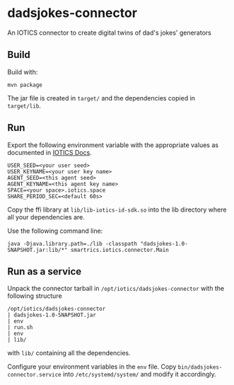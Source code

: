 # dadsjokes-connector
An IOTICS connector to create digital twins of dad's jokes' generators 

## Build

Build with:

`mvn package`

The jar file is created in `target/` and the dependencies copied in `target/lib`.

## Run

Export the following environment variable with the appropriate values as documented in [IOTICS Docs](http://docs.iotics.com).
```shell
USER_SEED=<your user seed>
USER_KEYNAME=<your user key name>
AGENT_SEED=<this agent seed>
AGENT_KEYNAME=<this agent key name>
SPACE=<your space>.iotics.space
SHARE_PERIOD_SEC=<default 60s>
```

Copy the ffi library at `lib/lib-iotics-id-sdk.so` into the lib directory where all your dependencies are.

Use the following command line:

`java -Djava.library.path=./lib -classpath "dadsjokes-1.0-SNAPSHOT.jar:lib/*" smartrics.iotics.connector.Main`

## Run as a service
Unpack the connector tarball in `/opt/iotics/dadsjokes-connector` with the following structure
```shell
/opt/iotics/dadsjokes-connector
| dadsjokes-1.0-SNAPSHOT.jar
| env
| run.sh
| env
| lib/
```
with `lib/` containing all the dependencies.

Configure your environment variables in the `env` file.
Copy `bin/dadsjokes-connector.service` into `/etc/systemd/system/` and modify it accordingly.

